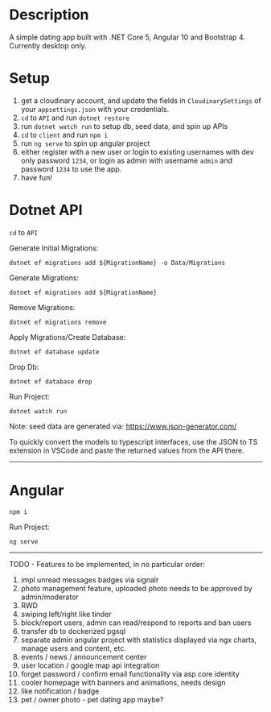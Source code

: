 # Description

A simple dating app built with .NET Core 5, Angular 10 and Bootstrap 4. Currently desktop only. 

# Setup

1. get a cloudinary account, and update the fields in `CloudinarySettings` of your `appsettings.json` with your credentials.
2. `cd` to `API` and run `dotnet restore`
3. run `dotnet watch run` to setup db, seed data, and spin up APIs
4. `cd` to `client` and run `npm i`
5. run `ng serve` to spin up angular project
6. either register with a new user or login to existing usernames with dev only password `1234`, or login as admin with username `admin` and password `1234` to use the app.
7. have fun!

# Dotnet API

`cd` to `API`

Generate Initial Migrations:

`dotnet ef migrations add ${MigrationName} -o Data/Migrations`

Generate Migrations:

`dotnet ef migrations add ${MigrationName}`

Remove Migrations:

`dotnet ef migrations remove`

Apply Migrations/Create Database:

`dotnet ef database update`

Drop Db:

`dotnet ef database drop`

Run Project:

`dotnet watch run`

Note: seed data are generated via: https://www.json-generator.com/

To quickly convert the models to typescript interfaces, use the JSON to TS extension in VSCode and paste the returned values from the API there.

---

# Angular

`npm i`

Run Project:

`ng serve`

---

TODO - Features to be implemented, in no particular order:

1. impl unread messages badges via signalr
2. photo management feature, uploaded photo needs to be approved by admin/moderator
3. RWD
3. swiping left/right like tinder
5. block/report users, admin can read/respond to reports and ban users
6. transfer db to dockerized pgsql
7. separate admin angular project with statistics displayed via ngx charts, manage users and content, etc.
8. events / news / announcement center
9. user location / google map api integration
10. forget password / confirm email functionality via asp core identity
11. cooler homepage with banners and animations, needs design
12. like notification / badge
13. pet / owner photo - pet dating app maybe?

